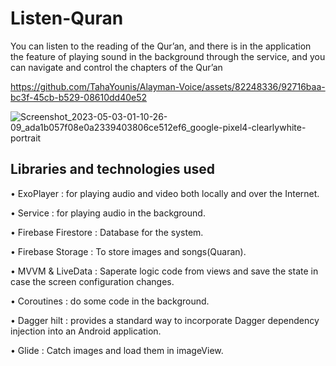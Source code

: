 # Listen-Quran
You can listen to the reading of the Qur’an, and there is in the application the feature of playing sound in the background through the service, and you can navigate and control the chapters of the Qur’an

https://github.com/TahaYounis/Alayman-Voice/assets/82248336/92716baa-bc3f-45cb-b529-08610dd40e52

![Screenshot_2023-05-03-01-10-26-09_ada1b057f08e0a2339403806ce512ef6_google-pixel4-clearlywhite-portrait](https://user-images.githubusercontent.com/82248336/236012679-5cbff906-9526-4152-b63b-0045a2e1fd26.jpg)

## Libraries and technologies used

•	ExoPlayer : for playing audio and video both locally and over the Internet.

•	Service : for playing audio in the background.

•	Firebase Firestore : Database for the system.

•	Firebase Storage : To store images and songs(Quaran).

•	MVVM & LiveData : Saperate logic code from views and save the state in case the screen configuration changes.

•	Coroutines : do some code in the background.

•	Dagger hilt : provides a standard way to incorporate Dagger dependency injection into an Android application.

•	Glide : Catch images and load them in imageView.
